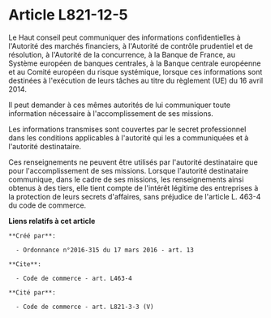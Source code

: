 # Article L821-12-5

Le Haut conseil peut communiquer des informations confidentielles à l'Autorité des marchés financiers, à l'Autorité de
contrôle prudentiel et de résolution, à l'Autorité de la concurrence, à la Banque de France, au Système européen de banques
centrales, à la Banque centrale européenne et au Comité européen du risque systémique, lorsque ces informations sont
destinées à l'exécution de leurs tâches au titre du règlement (UE) du 16 avril 2014. 

Il peut demander à ces mêmes autorités de lui communiquer toute information nécessaire à l'accomplissement de ses missions. 

Les informations transmises sont couvertes par le secret professionnel dans les conditions applicables à l'autorité qui les a
communiquées et à l'autorité destinataire. 

Ces renseignements ne peuvent être utilisés par l'autorité destinataire que pour l'accomplissement de ses missions. Lorsque
l'autorité destinataire communique, dans le cadre de ses missions, les renseignements ainsi obtenus à des tiers, elle tient
compte de l'intérêt légitime des entreprises à la protection de leurs secrets d'affaires, sans préjudice de l'article L.
463-4 du code de commerce.

**Liens relatifs à cet article**

	**Créé par**:

	  - Ordonnance n°2016-315 du 17 mars 2016 - art. 13

	**Cite**:

	  - Code de commerce - art. L463-4

	**Cité par**:

	  - Code de commerce - art. L821-3-3 (V)
